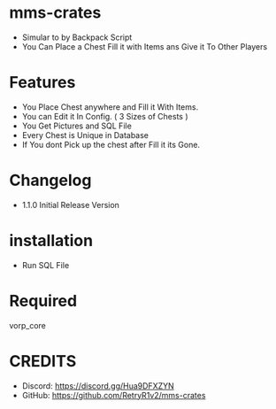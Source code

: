 # mms-crates

- Simular to by Backpack Script
- You Can Place a Chest Fill it with Items ans Give it To Other Players

# Features
 
- You Place Chest anywhere and Fill it With Items.
- You can Edit it In Config. ( 3 Sizes of Chests )
- You Get Pictures and SQL File
- Every Chest is Unique in Database
- If You dont Pick up the chest after Fill it its Gone.

# Changelog

- 1.1.0 Initial Release Version

# installation 

- Run SQL File

# Required

vorp_core


# CREDITS
- Discord: https://discord.gg/Hua9DFXZYN
- GitHub: https://github.com/RetryR1v2/mms-crates